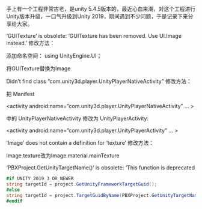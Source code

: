 手上有一个工程非常古老，是unity 5.4.5版本的，最近心血来潮，对这个工程进行Unity版本升级，一口气升级到Unity 2019，期间遇到不少问题，于是记录下来分享给大家。

‘GUITexture’ is obsolete: ‘GUITexture has been removed. Use UI.Image instead.’
修改方法：

添加命名空间： using UnityEngine.UI；

将GUITexture替换为Image

Didn’t find class “com.unity3d.player.UnityPlayerNativeActivity”
修改方法：

把 Manifest 

<activity android:name=”com.unity3d.player.UnityPlayerNativeActivity” … >

中的 UnityPlayerNativeActivity 修改为 UnityPlayerActivity:

<activity android:name=”com.unity3d.player.UnityPlayerActivity” … >

‘Image’ does not contain a definition for ‘texture’
修改方法：

Image.texture改为Image.material.mainTexture

‘PBXProject.GetUnityTargetName()’ is obsolete: ‘This function is deprecated

```C#
#if UNITY_2019_3_OR_NEWER
string targetId = project.GetUnityFrameworkTargetGuid();
#else
string targetId = project.TargetGuidByName(PBXProject.GetUnityTargetName());
#endif
```
